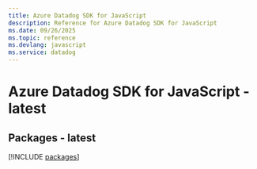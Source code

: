 ```yaml
---
title: Azure Datadog SDK for JavaScript
description: Reference for Azure Datadog SDK for JavaScript
ms.date: 09/26/2025
ms.topic: reference
ms.devlang: javascript
ms.service: datadog
---
```

# Azure Datadog SDK for JavaScript - latest
## Packages - latest
[!INCLUDE [packages](datadog-index.md)]